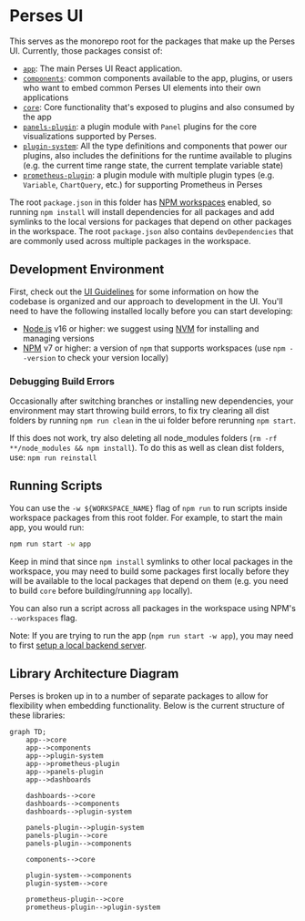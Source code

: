 # Perses UI

This serves as the monorepo root for the packages that make up the Perses UI.
Currently, those packages consist of:

- [`app`](./app): The main Perses UI React application.
- [`components`](./components): common components available to the app, plugins, or users who want to embed common Perses UI elements into their own applications
- [`core`](./core): Core functionality that's exposed to plugins and also
  consumed by the app
- [`panels-plugin`](./panels-plugin): a plugin module with `Panel` plugins for
  the core visualizations supported by Perses.
- [`plugin-system`](./plugin-system): All the type definitions and components that power our plugins, also includes the definitions for the runtime available to plugins (e.g. the current time range state, the current template variable state)
- [`prometheus-plugin`](./prometheus-plugin): a plugin module with multiple
  plugin types (e.g. `Variable`, `ChartQuery`, etc.) for supporting Prometheus
  in Perses

The root `package.json` in this folder has
[NPM workspaces](https://docs.npmjs.com/cli/v7/using-npm/workspaces) enabled,
so running `npm install` will install dependencies for all packages and add
symlinks to the local versions for packages that depend on other packages in
the workspace. The root `package.json` also contains `devDependencies` that
are commonly used across multiple packages in the workspace.

## Development Environment

First, check out the [UI Guidelines](./ui-guidelines.md) for some information
on how the codebase is organized and our approach to development in the UI.
You'll need to have the following installed locally before you can start
developing:

- [Node.js](https://nodejs.org/) v16 or higher: we suggest using [NVM](https://github.com/nvm-sh/nvm) for installing
  and managing versions
- [NPM](https://npmjs.com/) v7 or higher: a version of `npm` that supports workspaces (use
  `npm --version` to check your version locally)

### Debugging Build Errors

Occasionally after switching branches or installing new dependencies, your environment may start throwing build errors, to fix try clearing all dist folders by running `npm run clean` in the ui folder before rerunning `npm start`. 

If this does not work, try also deleting all node_modules folders (`rm -rf **/node_modules && npm install`). To do this as well as clean dist folders, use: `npm run reinstall`

## Running Scripts

You can use the `-w ${WORKSPACE_NAME}` flag of `npm run` to run scripts inside
workspace packages from this root folder. For example, to start the main app,
you would run:

```sh
npm run start -w app
```

Keep in mind that since `npm install` symlinks to other local packages in the
workspace, you may need to build some packages first locally before they will
be available to the local packages that depend on them (e.g. you need to build
`core` before building/running `app` locally).

You can also run a script across all packages in the workspace using NPM's
`--workspaces` flag.

Note: If you are trying to run the app (`npm run start -w app`), you may need to first [setup a local backend server](https://github.com/perses/perses/blob/main/CONTRIBUTING.md).

## Library Architecture Diagram

Perses is broken up in to a number of separate packages to allow for flexibility when embedding functionality. Below is the current structure of these libraries:

```mermaid
graph TD;
    app-->core
    app-->components
    app-->plugin-system
    app-->prometheus-plugin
    app-->panels-plugin
    app-->dashboards

    dashboards-->core
    dashboards-->components
    dashboards-->plugin-system

    panels-plugin-->plugin-system
    panels-plugin-->core
    panels-plugin-->components

    components-->core

    plugin-system-->components
    plugin-system-->core

    prometheus-plugin-->core
    prometheus-plugin-->plugin-system
```
